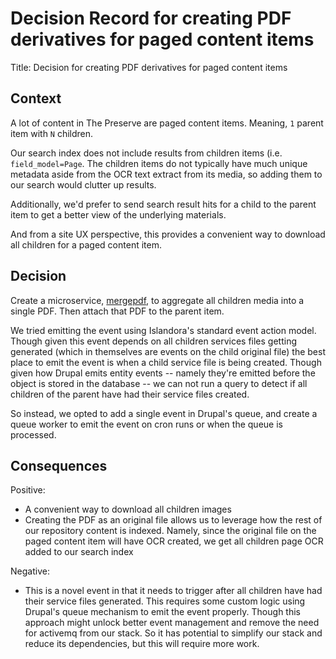 # Decision Record for creating PDF derivatives for paged content items

Title: Decision for creating PDF derivatives for paged content items

## Context

A lot of content in The Preserve are paged content items. Meaning, `1` parent item with `N` children.

Our search index does not include results from children items (i.e. `field_model=Page`. The children items do not typically have much unique metadata aside from the OCR text extract from its media, so adding them to our search would clutter up results.

Additionally, we'd prefer to send search result hits for a child to the parent item to get a better view of the underlying materials.

And from a site UX perspective, this provides a convenient way to download all children for a paged content item.

## Decision

Create a microservice, [mergepdf](https://github.com/lehigh-university-libraries/scyllaridae/tree/main/examples/mergepdf), to aggregate all children media into a single PDF. Then attach that PDF to the parent item.

We tried emitting the event using Islandora's standard event action model. Though given this event depends on all children services files getting generated (which in themselves are events on the child original file) the best place to emit the event is when a child service file is being created. Though given how Drupal emits entity events -- namely they're emitted before the object is stored in the database -- we can not run a query to detect if all children of the parent have had their service files created.

So instead, we opted to add a single event in Drupal's queue, and create a queue worker to emit the event on cron runs or when the queue is processed.

## Consequences

Positive:

- A convenient way to download all children images
- Creating the PDF as an original file allows us to leverage how the rest of our repository content is indexed. Namely, since the original file on the paged content item will have OCR created, we get all children page OCR added to our search index

Negative:

- This is a novel event in that it needs to trigger after all children have had their service files generated. This requires some custom logic using Drupal's queue mechanism to emit the event properly. Though this approach might unlock better event management and remove the need for activemq from our stack. So it has potential to simplify our stack and reduce its dependencies, but this will require more work.

